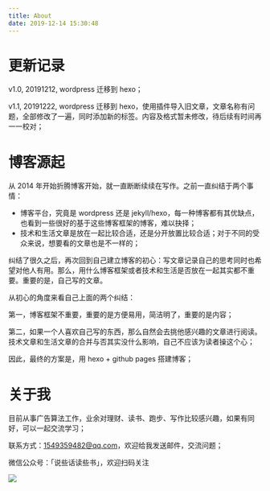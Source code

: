```yaml
---
title: About
date: 2019-12-14 15:30:48
---
```


# 更新记录

v1.0, 20191212, wordpress 迁移到 hexo；

v1.1, 20191222, wordpress 迁移到 hexo，使用插件导入旧文章，文章名称有问题，全部修改了一遍，同时添加新的标签。内容及格式暂未修改，待后续有时间再一一校对；

# 博客源起

从 2014 年开始折腾博客开始，就一直断断续续在写作。之前一直纠结于两个事情：

- 博客平台，究竟是 wordpress 还是 jekyll/hexo，每一种博客都有其优缺点，也看到一些很好的基于这些博客框架的博客，难以抉择；
- 技术和生活文章是放在一起比较合适，还是分开放置比较合适；对于不同的受众来说，想要看的文章也是不一样的；

纠结了很久之后，再次回到自己建立博客的初心：写文章记录自己的思考同时也希望对他人有用。那么，用什么博客框架或者技术和生活是否放在一起其实都不重要。重要的是，自己写的文章。

从初心的角度来看自己上面的两个纠结：

第一，博客框架不重要，重要的是方便易用，简洁明了，重要的是内容；

第二，如果一个人喜欢自己写的东西，那么自然会去挑他感兴趣的文章进行阅读。技术文章和生活文章的合并与否其实没什么影响，自己不应该为读者操这个心；

因此，最终的方案是，用 hexo + github pages 搭建博客；

# 关于我

目前从事广告算法工作，业余对理财、读书、跑步、写作比较感兴趣，如果有同好，可以一起交流学习；

联系方式：1549359482@qq.com，欢迎给我发送邮件，交流问题；

微信公众号：「说些话读些书」，欢迎扫码关注

![](/img/qrcode.png)

